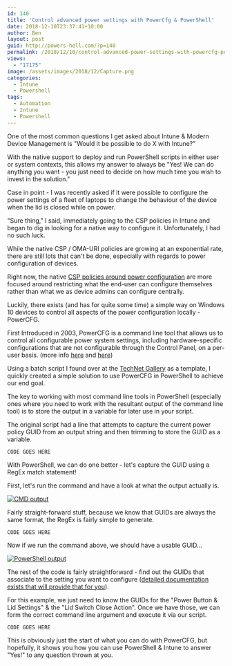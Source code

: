 ```yaml
---
id: 140
title: 'Control advanced power settings with PowerCfg & PowerShell'
date: 2018-12-10T23:37:41+10:00
author: Ben
layout: post
guid: http://powers-hell.com/?p=140
permalink: /2018/12/10/control-advanced-power-settings-with-powercfg-powershell/
views:
  - "17175"
image: /assets/images/2018/12/Capture.png
categories:
  - Intune
  - Powershell
tags:
  - Automation
  - Intune
  - Powershell
---
```

One of the most common questions I get asked about Intune & Modern Device Management is "Would it be possible to do X with Intune?"

With the native support to deploy and run PowerShell scripts in either user or system contexts, this allows my answer to always be "Yes! We can do anything you want - you just need to decide on how much time you wish to invest in the solution."

Case in point - I was recently asked if it were possible to configure the power settings of a fleet of laptops to change the behaviour of the device when the lid is closed while on power.

<!--more-->

"Sure thing," I said, immediately going to the CSP policies in Intune and began to dig in looking for a native way to configure it. Unfortunately, I had no such luck.

While the native CSP / OMA-URI policies are growing at an exponential rate, there are still lots that can't be done, especially with regards to power configuration of devices.

Right now, the native <a href="https://docs.microsoft.com/en-us/windows/client-management/mdm/policy-csp-power" rel="noopener" target="_blank">CSP policies around power configuration</a> are more focused around restricting what the end-user can configure themselves rather than what we as device admins can configure centrally.

Luckily, there exists (and has for quite some time) a simple way on Windows 10 devices to control all aspects of the power configuration locally - PowerCFG.

First Introduced in 2003, PowerCFG is a command line tool that allows us to control all configurable power system settings, including hardware-specific configurations that are not configurable through the Control Panel, on a per-user basis. (more info <a href="https://en.wikipedia.org/wiki/Powercfg" rel="noopener" target="_blank">here</a> and <a href="https://docs.microsoft.com/en-us/previous-versions/windows/it-pro/windows-server-2008-R2-and-2008/hh875530(v=ws.10)" rel="noopener" target="_blank">here</a>)

Using a batch script I found over at the <a href="https://gallery.technet.microsoft.com/scriptcenter/Quickly-change-the-lid-b78eb77d#content" rel="noopener" target="_blank">TechNet Gallery</a> as a template, I quickly created a simple solution to use PowerCFG in PowerShell to achieve our end goal.

The key to working with most command line tools in PowerShell (especially ones where you need to work with the resultant output of the command line tool) is to store the output in a variable for later use in your script.

The original script had a line that attempts to capture the current power policy GUID from an output string and then trimming to store the GUID as a variable.

`CODE GOES HERE`

With PowerShell, we can do one better - let's capture the GUID using a RegEx match statement!

First, let's run the command and have a look at what the output actually is.

[![CMD output](https://i0.wp.com/i.imgur.com/Z5b1cQU.png?w=1170&#038;ssl=1)](https://i0.wp.com/i.imgur.com/Z5b1cQU.png?w=1170&#038;ssl=1 "CMD output")

Fairly straight-forward stuff, because we know that GUIDs are always the same format, the RegEx is fairly simple to generate.

`CODE GOES HERE`

Now if we run the command above, we should have a usable GUID&#8230;

[![PowerShell output](https://i0.wp.com/i.imgur.com/6z917vP.png?w=1170&#038;ssl=1)](https://i0.wp.com/i.imgur.com/6z917vP.png?w=1170&#038;ssl=1 "PowerShell output")

The rest of the code is fairly straightforward - find out the GUIDs that associate to the setting you want to configure (<a href="https://docs.microsoft.com/en-us/windows-hardware/customize/power-settings/configure-power-settings" rel="noopener" target="_blank">detailed documentation exists that will provide that for you</a>).

For this example, we just need to know the GUIDs for the "Power Button & Lid Settings" & the "Lid Switch Close Action". Once we have those, we can form the correct command line argument and execute it via our script.

`CODE GOES HERE`

This is obviously just the start of what you can do with PowerCFG, but hopefully, it shows you how you can use PowerShell & Intune to answer "Yes!" to any question thrown at you.
